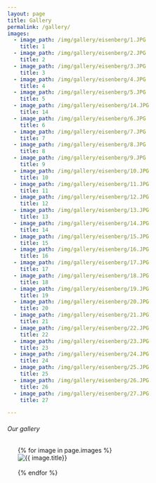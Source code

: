 ```yaml
---
layout: page
title: Gallery
permalink: /gallery/
images:
  - image_path: /img/gallery/eisenberg/1.JPG
    title: 1
  - image_path: /img/gallery/eisenberg/2.JPG
    title: 2
  - image_path: /img/gallery/eisenberg/3.JPG
    title: 3
  - image_path: /img/gallery/eisenberg/4.JPG
    title: 4
  - image_path: /img/gallery/eisenberg/5.JPG
    title: 5
  - image_path: /img/gallery/eisenberg/14.JPG
    title: 14
  - image_path: /img/gallery/eisenberg/6.JPG
    title: 6
  - image_path: /img/gallery/eisenberg/7.JPG
    title: 7
  - image_path: /img/gallery/eisenberg/8.JPG
    title: 8
  - image_path: /img/gallery/eisenberg/9.JPG
    title: 9
  - image_path: /img/gallery/eisenberg/10.JPG
    title: 10
  - image_path: /img/gallery/eisenberg/11.JPG
    title: 11
  - image_path: /img/gallery/eisenberg/12.JPG
    title: 12
  - image_path: /img/gallery/eisenberg/13.JPG
    title: 13
  - image_path: /img/gallery/eisenberg/14.JPG
    title: 14
  - image_path: /img/gallery/eisenberg/15.JPG
    title: 15
  - image_path: /img/gallery/eisenberg/16.JPG
    title: 16
  - image_path: /img/gallery/eisenberg/17.JPG
    title: 17
  - image_path: /img/gallery/eisenberg/18.JPG
    title: 18
  - image_path: /img/gallery/eisenberg/19.JPG
    title: 19
  - image_path: /img/gallery/eisenberg/20.JPG
    title: 20
  - image_path: /img/gallery/eisenberg/21.JPG
    title: 21
  - image_path: /img/gallery/eisenberg/22.JPG
    title: 22
  - image_path: /img/gallery/eisenberg/23.JPG
    title: 23
  - image_path: /img/gallery/eisenberg/24.JPG
    title: 24
  - image_path: /img/gallery/eisenberg/25.JPG
    title: 25
  - image_path: /img/gallery/eisenberg/26.JPG
    title: 26
  - image_path: /img/gallery/eisenberg/27.JPG
    title: 27

---
```

###### Our gallery

<ul class="photo-gallery" style="list-style: none;">
  {% for image in page.images %}
    <li><img src="{{ image.image_path }}" alt="{{ image.title}}"/></li>
<br/>
  {% endfor %}
</ul>
